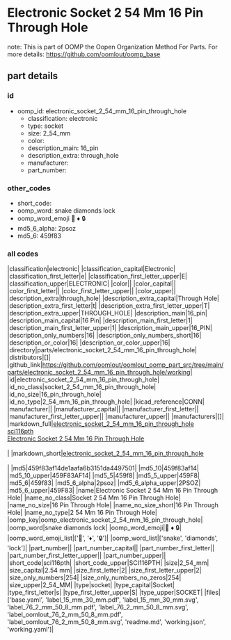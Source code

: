 # Electronic Socket 2 54 Mm 16 Pin Through Hole  

note: This is part of OOMP the Oopen Organization Method For Parts. For more details: https://github.com/oomlout/oomp_base

##  part details





### id
* oomp_id: electronic_socket_2_54_mm_16_pin_through_hole
  * classification: electronic
  * type: socket
  * size: 2_54_mm
  * color: 
  * description_main: 16_pin
  * description_extra: through_hole
  * manufacturer: 
  * part_number: 

### other_codes
* short_code: 
* oomp_word: snake diamonds lock
* oomp_word_emoji :snake: :diamonds: :lock:
* md5_6_alpha: 2psoz
* md5_6: 459f83

### all codes 
|classification|electronic|
|classification_capital|Electronic|
|classification_first_letter|e|
|classification_first_letter_upper|E|
|classification_upper|ELECTRONIC|
|color||
|color_capital||
|color_first_letter||
|color_first_letter_upper||
|color_upper||
|description_extra|through_hole|
|description_extra_capital|Through Hole|
|description_extra_first_letter|t|
|description_extra_first_letter_upper|T|
|description_extra_upper|THROUGH_HOLE|
|description_main|16_pin|
|description_main_capital|16 Pin|
|description_main_first_letter|1|
|description_main_first_letter_upper|1|
|description_main_upper|16_PIN|
|description_only_numbers|16|
|description_only_numbers_short|16|
|description_or_color|16|
|description_or_color_upper|16|
|directory|parts/electronic_socket_2_54_mm_16_pin_through_hole|
|distributors|[]|
|github_link|https://github.com/oomlout/oomlout_oomp_part_src/tree/main/parts/electronic_socket_2_54_mm_16_pin_through_hole/working|
|id|electronic_socket_2_54_mm_16_pin_through_hole|
|id_no_class|socket_2_54_mm_16_pin_through_hole|
|id_no_size|16_pin_through_hole|
|id_no_type|2_54_mm_16_pin_through_hole|
|kicad_reference|CONN|
|manufacturer||
|manufacturer_capital||
|manufacturer_first_letter||
|manufacturer_first_letter_upper||
|manufacturer_upper||
|manufacturers|[]|
|markdown_full|[electronic_socket_2_54_mm_16_pin_through_hole](https://github.com/oomlout/oomlout_oomp_part_src/tree/main/parts/electronic_socket_2_54_mm_16_pin_through_hole/working)<br>[sci116pth](https://github.com/oomlout/oomlout_oomp_part_src/tree/main/parts/electronic_socket_2_54_mm_16_pin_through_hole/working)<br>[Electronic Socket 2 54 Mm 16 Pin Through Hole](https://github.com/oomlout/oomlout_oomp_part_src/tree/main/parts/electronic_socket_2_54_mm_16_pin_through_hole/working)<br><br>|
|markdown_short|[electronic_socket_2_54_mm_16_pin_through_hole](https://github.com/oomlout/oomlout_oomp_part_src/tree/main/parts/electronic_socket_2_54_mm_16_pin_through_hole/working)<br><br>|
|md5|459f83af14de1aafa6b3151da4497501|
|md5_10|459f83af14|
|md5_10_upper|459F83AF14|
|md5_5|459f8|
|md5_5_upper|459F8|
|md5_6|459f83|
|md5_6_alpha|2psoz|
|md5_6_alpha_upper|2PSOZ|
|md5_6_upper|459F83|
|name|Electronic Socket 2 54 Mm 16 Pin Through Hole|
|name_no_class|Socket 2 54 Mm 16 Pin Through Hole|
|name_no_size|16 Pin Through Hole|
|name_no_size_short|16 Pin Through Hole|
|name_no_type|2 54 Mm 16 Pin Through Hole|
|oomp_key|oomp_electronic_socket_2_54_mm_16_pin_through_hole|
|oomp_word|snake diamonds lock|
|oomp_word_emoji|:snake: :diamonds: :lock:|
|oomp_word_emoji_list|[':snake:', ':diamonds:', ':lock:']|
|oomp_word_list|['snake', 'diamonds', 'lock']|
|part_number||
|part_number_capital||
|part_number_first_letter||
|part_number_first_letter_upper||
|part_number_upper||
|short_code|sci116pth|
|short_code_upper|SCI116PTH|
|size|2_54_mm|
|size_capital|2.54 mm|
|size_first_letter|2|
|size_first_letter_upper|2|
|size_only_numbers|254|
|size_only_numbers_no_zeros|254|
|size_upper|2_54_MM|
|type|socket|
|type_capital|Socket|
|type_first_letter|s|
|type_first_letter_upper|S|
|type_upper|SOCKET|
|files|['base.yaml', 'label_15_mm_30_mm.pdf', 'label_15_mm_30_mm.svg', 'label_76_2_mm_50_8_mm.pdf', 'label_76_2_mm_50_8_mm.svg', 'label_oomlout_76_2_mm_50_8_mm.pdf', 'label_oomlout_76_2_mm_50_8_mm.svg', 'readme.md', 'working.json', 'working.yaml']|
